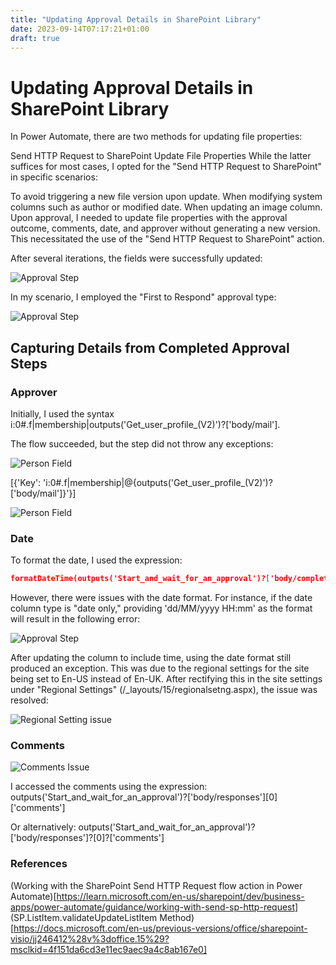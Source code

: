 ```yaml
---
title: "Updating Approval Details in SharePoint Library"
date: 2023-09-14T07:17:21+01:00
draft: true
---
```


# Updating Approval Details in SharePoint Library
 
In Power Automate, there are two methods for updating file properties:

Send HTTP Request to SharePoint
Update File Properties
While the latter suffices for most cases, I opted for the "Send HTTP Request to SharePoint" in specific scenarios:

To avoid triggering a new file version upon update.
When modifying system columns such as author or modified date.
When updating an image column.
Upon approval, I needed to update file properties with the approval outcome, comments, date, and approver without generating a new version. This necessitated the use of the "Send HTTP Request to SharePoint" action.

After several iterations, the fields were successfully updated:

![Approval Step](../images/PowerAutomate_SavingApprovalDetailsToSharePoint/AllFieldsUpdatedCorrectly.png)

In my scenario, I employed the "First to Respond" approval type:

![Approval Step](../images/PowerAutomate_SavingApprovalDetailsToSharePoint/ApprovalStep.png)

## Capturing Details from Completed Approval Steps
### Approver

Initially, I used the syntax i:0#.f|membership|outputs('Get_user_profile_(V2)')?['body/mail'].

The flow succeeded, but the step did not throw any exceptions:

![Person Field ](../images/PowerAutomate_SavingApprovalDetailsToSharePoint/WrongPersonFormat.png)

[{'Key': 'i:0#.f|membership|@{outputs('Get_user_profile_(V2)')?['body/mail']}'}]

 
![Person Field ](../images/PowerAutomate_SavingApprovalDetailsToSharePoint/CorrectPersonFormat.png)

### Date

To format the date, I used the expression:

```json
formatDateTime(outputs('Start_and_wait_for_an_approval')?['body/completionDate'],'dd/MM/yyyy HH:mm')
```

However, there were issues with the date format. For instance, if the date column type is "date only," providing 'dd/MM/yyyy HH:mm' as the format will result in the following error:

![Approval Step](../images/PowerAutomate_SavingApprovalDetailsToSharePoint/WrongDateFormat_ApprovalDate.png)

 After updating the column to include time, using the date format still produced an exception. This was due to the regional settings for the site being set to En-US instead of En-UK. After rectifying this in the site settings under "Regional Settings" (/_layouts/15/regionalsetng.aspx), the issue was resolved:

![Regional Setting issue](../images/PowerAutomate_SavingApprovalDetailsToSharePoint/WrongDateFormat_ApprovalDate_Locale.png)


### Comments
![Comments Issue](../images/PowerAutomate_SavingApprovalDetailsToSharePoint/WrongDateFormat_ApprovalComments.png)

I accessed the comments using the expression:
outputs('Start_and_wait_for_an_approval')?['body/responses'][0]['comments']

Or alternatively:
outputs('Start_and_wait_for_an_approval')?['body/responses']?[0]?['comments']

### References
 (Working with the SharePoint Send HTTP Request flow action in Power Automate)[https://learn.microsoft.com/en-us/sharepoint/dev/business-apps/power-automate/guidance/working-with-send-sp-http-request]
(SP.ListItem.validateUpdateListItem Method)[https://docs.microsoft.com/en-us/previous-versions/office/sharepoint-visio/jj246412%28v%3doffice.15%29?msclkid=4f151da6cd3e11ec9aec9a4c8ab167e0]
